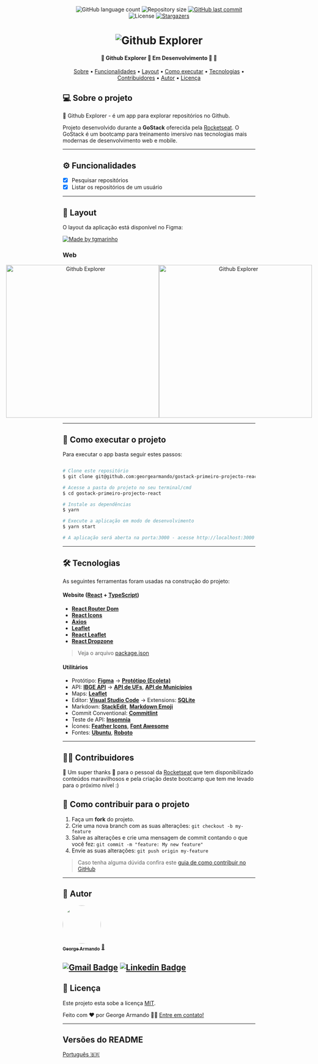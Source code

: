 
<p align="center">
  <img alt="GitHub language count" src="https://img.shields.io/github/languages/count/georgearmando/gostack-primeiro-projecto-react?color=%2304D361">

  <img alt="Repository size" src="https://img.shields.io/github/repo-size/georgearmando/gostack-primeiro-projecto-react">
  
  <a href="https://github.com/georgearmando/gostack-primeiro-projecto-react/commits/master">
    <img alt="GitHub last commit" src="https://img.shields.io/github/last-commit/georgearmando/gostack-primeiro-projecto-react">
  </a>
    
   <img alt="License" src="https://img.shields.io/badge/license-MIT-brightgreen">
   <a href="https://github.com/georgearmando/gostack-primeiro-projecto-react/stargazers">
    <img alt="Stargazers" src="https://img.shields.io/github/stars/georgearmando/gostack-primeiro-projecto-react?style=social">
  </a>
</p>
<h1 align="center">
    <img alt="Github Explorer" title="#Github Explorer" src="./assets/banner.png" />
</h1>

<h4 align="center"> 
	🚧  Github Explorer 🔎 Em Desenvolvimento 🚀 🚧
</h4>

<p align="center">
 <a href="#-sobre-o-projeto">Sobre</a> •
 <a href="#-funcionalidades">Funcionalidades</a> •
 <a href="#-layout">Layout</a> • 
 <a href="#-como-executar-o-projeto">Como executar</a> • 
 <a href="#-tecnologias">Tecnologias</a> • 
 <a href="#-contribuidores">Contribuidores</a> • 
 <a href="#-autor">Autor</a> • 
 <a href="#user-content--licença">Licença</a>
</p>


## 💻 Sobre o projeto

🔎 Github Explorer - é um app para explorar repositórios no Github.

Projeto desenvolvido durante a **GoStack** oferecida pela [Rocketseat](https://blog.rocketseat.com.br).
O GoStack é um bootcamp para treinamento imersivo nas tecnologias mais modernas de desenvolvimento web e mobile.

---

## ⚙️ Funcionalidades

- [x] Pesquisar repositórios
- [x] Listar os repositórios de um usuário

---

## 🎨 Layout

O layout da aplicação está disponível no Figma:

<a href="https://www.figma.com/file/Mi6CYeBLfrg69Pf886JtEK/Github-Explorer-(Copy)?node-id=0%3A1">
  <img alt="Made by tgmarinho" src="https://img.shields.io/badge/Acessar%20Layout%20-Figma-%2304D361">
</a>

### Web

<p align="center" style="display: flex; align-items: flex-start; justify-content: center;">
  <img alt="Github Explorer" title="#Github Explorer" src="./assets/web.svg" width="400px">

  <img alt="Github Explorer" title="#Github Explorer" src="./assets/sucesso-web.svg" width="400px">
</p>

---

## 🚀 Como executar o projeto

Para executar o app basta seguir estes passos:

```bash

# Clone este repositório
$ git clone git@github.com:georgearmando/gostack-primeiro-projecto-react.git

# Acesse a pasta do projeto no seu terminal/cmd
$ cd gostack-primeiro-projecto-react

# Instale as dependências
$ yarn

# Execute a aplicação em modo de desenvolvimento
$ yarn start

# A aplicação será aberta na porta:3000 - acesse http://localhost:3000
```

---

## 🛠 Tecnologias

As seguintes ferramentas foram usadas na construção do projeto:

#### **Website**  ([React](https://reactjs.org/)  +  [TypeScript](https://www.typescriptlang.org/))

-   **[React Router Dom](https://github.com/ReactTraining/react-router/tree/master/packages/react-router-dom)**
-   **[React Icons](https://react-icons.github.io/react-icons/)**
-   **[Axios](https://github.com/axios/axios)**
-   **[Leaflet](https://react-leaflet.js.org/en/)**
-   **[React Leaflet](https://react-leaflet.js.org/)**
-   **[React Dropzone](https://github.com/react-dropzone/react-dropzone)**

> Veja o arquivo  [package.json](https://github.com/tgmarinho/README-ecoleta/blob/master/web/package.json)

#### [](https://github.com/tgmarinho/Ecoleta#utilit%C3%A1rios)**Utilitários**

-   Protótipo:  **[Figma](https://www.figma.com/)**  →  **[Protótipo (Ecoleta)](https://www.figma.com/file/1SxgOMojOB2zYT0Mdk28lB/Ecoleta)**
-   API:  **[IBGE API](https://servicodados.ibge.gov.br/api/docs/localidades?versao=1)**  →  **[API de UFs](https://servicodados.ibge.gov.br/api/docs/localidades?versao=1#api-UFs-estadosGet)**,  **[API de Municípios](https://servicodados.ibge.gov.br/api/docs/localidades?versao=1#api-Municipios-estadosUFMunicipiosGet)**
-   Maps:  **[Leaflet](https://react-leaflet.js.org/en/)**
-   Editor:  **[Visual Studio Code](https://code.visualstudio.com/)**  → Extensions:  **[SQLite](https://marketplace.visualstudio.com/items?itemName=alexcvzz.vscode-sqlite)**
-   Markdown:  **[StackEdit](https://stackedit.io/)**,  **[Markdown Emoji](https://gist.github.com/rxaviers/7360908)**
-   Commit Conventional:  **[Commitlint](https://github.com/conventional-changelog/commitlint)**
-   Teste de API:  **[Insomnia](https://insomnia.rest/)**
-   Ícones:  **[Feather Icons](https://feathericons.com/)**,  **[Font Awesome](https://fontawesome.com/)**
-   Fontes:  **[Ubuntu](https://fonts.google.com/specimen/Ubuntu)**,  **[Roboto](https://fonts.google.com/specimen/Roboto)**


---

## 👨‍💻 Contribuidores

💜 Um super thanks 👏 para o pessoal da [Rocketseat](https://blog.rocketseat.com.br) que tem disponibilizado conteúdos maravilhosos e pela criação deste bootcamp que tem me levado para o próximo nível :)


## 💪 Como contribuir para o projeto

1. Faça um **fork** do projeto.
2. Crie uma nova branch com as suas alterações: `git checkout -b my-feature`
3. Salve as alterações e crie uma mensagem de commit contando o que você fez: `git commit -m "feature: My new feature"`
4. Envie as suas alterações: `git push origin my-feature`
> Caso tenha alguma dúvida confira este [guia de como contribuir no GitHub](./CONTRIBUTING.md)

---

## 🦸 Autor

<a href="https://github.com/georgearmando">
 <img style="border-radius: 50%;" src="https://avatars1.githubusercontent.com/u/31625125?s=60&v=4" width="100px;" alt=""/>
 <br />
 <sub><b>George Armando</b></sub></a> <a href="https://github.com/georgearmando" title="Rocketseat">🚀</a>
 <br />

[![Gmail Badge](https://img.shields.io/badge/-georgearmando54@gmail.com-c14438?style=flat-square&logo=Gmail&logoColor=white&link=mailto:georgearmando54@gmail.com)](mailto:georgearmando54@gmail.com)
[![Linkedin Badge](https://img.shields.io/badge/-George-blue?style=flat-square&logo=Linkedin&logoColor=white&link=https://www.linkedin.com/in/georgearmando/)](https://www.linkedin.com/in/georgearmando/)
---

## 📝 Licença

Este projeto esta sobe a licença [MIT](./LICENSE).

Feito com ❤️ por George Armando 👋🏽 [Entre em contato!](https://www.linkedin.com/in/georgearmando/)

---

##  Versões do README

[Português 🇧🇷](./README.md)
